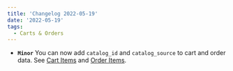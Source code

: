 ```yaml
---
title: 'Changelog 2022-05-19'
date: '2022-05-19'
tags:
  - Carts & Orders
---
```

- **`Minor`** You can now add `catalog_id`  and `catalog_source` to cart and order data. See [Cart Items](/docs/commerce-cloud/carts/cart-items) and [Order Items](/docs/commerce-cloud/orders/orders-api/order-items).
